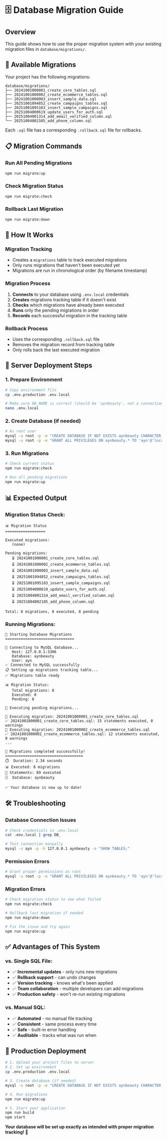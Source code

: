 # 🗄️ Database Migration Guide

## Overview
This guide shows how to use the proper migration system with your existing migration files in `database/migrations/`.

## 🚀 Available Migrations

Your project has the following migrations:
```
database/migrations/
├── 20241001000001_create_core_tables.sql
├── 20241001000002_create_ecommerce_tables.sql  
├── 20241001000003_insert_sample_data.sql
├── 20251001094852_create_campaigns_tables.sql
├── 20251001095103_insert_sample_campaigns.sql
├── 20251004000619_update_users_for_auth.sql
├── 20251004001314_add_email_verified_column.sql
└── 20251004002105_add_phone_column.sql
```

Each `.sql` file has a corresponding `.rollback.sql` file for rollbacks.

## 📋 Migration Commands

### Run All Pending Migrations
```bash
npm run migrate:up
```

### Check Migration Status  
```bash
npm run migrate:check
```

### Rollback Last Migration
```bash
npm run migrate:down
```

## 🔧 How It Works

### Migration Tracking
- Creates a `migrations` table to track executed migrations
- Only runs migrations that haven't been executed yet
- Migrations are run in chronological order (by filename timestamp)

### Migration Process
1. **Connects** to your database using `.env.local` credentials
2. **Creates** migrations tracking table if it doesn't exist
3. **Checks** which migrations have already been executed
4. **Runs** only the pending migrations in order
5. **Records** each successful migration in the tracking table

### Rollback Process
- Uses the corresponding `.rollback.sql` file
- Removes the migration record from tracking table
- Only rolls back the last executed migration

## 🚀 Server Deployment Steps

### 1. Prepare Environment
```bash
# Copy environment file
cp .env.production .env.local

# Make sure DB_NAME is correct (should be 'aynbeauty', not a connection string)
nano .env.local
```

### 2. Create Database (if needed)
```bash
# As root user
mysql -u root -p -e "CREATE DATABASE IF NOT EXISTS aynbeauty CHARACTER SET utf8mb4 COLLATE utf8mb4_unicode_ci;"
mysql -u root -p -e "GRANT ALL PRIVILEGES ON aynbeauty.* TO 'ayn'@'localhost'; FLUSH PRIVILEGES;"
```

### 3. Run Migrations
```bash
# Check current status
npm run migrate:check

# Run all pending migrations
npm run migrate:up
```

## 📊 Expected Output

### Migration Status Check:
```
📊 Migration Status
==================

Executed migrations:
   (none)

Pending migrations:
   ⏳ 20241001000001_create_core_tables.sql
   ⏳ 20241001000002_create_ecommerce_tables.sql
   ⏳ 20241001000003_insert_sample_data.sql
   ⏳ 20251001094852_create_campaigns_tables.sql
   ⏳ 20251001095103_insert_sample_campaigns.sql
   ⏳ 20251004000619_update_users_for_auth.sql
   ⏳ 20251004001314_add_email_verified_column.sql
   ⏳ 20251004002105_add_phone_column.sql

Total: 8 migrations, 0 executed, 8 pending
```

### Running Migrations:
```
🚀 Starting Database Migrations
===============================

🔌 Connecting to MySQL database...
   Host: 127.0.0.1:3306
   Database: aynbeauty
   User: ayn
✅ Connected to MySQL successfully
📋 Setting up migrations tracking table...
✅ Migrations table ready

📊 Migration Status:
   Total migrations: 8
   Executed: 0
   Pending: 8

🚀 Executing pending migrations...

📄 Executing migration: 20241001000001_create_core_tables.sql
✅ 20241001000001_create_core_tables.sql: 15 statements executed, 0 warnings
📄 Executing migration: 20241001000002_create_ecommerce_tables.sql
✅ 20241001000002_create_ecommerce_tables.sql: 12 statements executed, 0 warnings
...

🎉 Migrations completed successfully!
===================================
⏱️  Duration: 2.34 seconds
📊 Executed: 8 migrations
📝 Statements: 89 executed
🗄️  Database: aynbeauty

✅ Your database is now up to date!
```

## 🛠️ Troubleshooting

### Database Connection Issues
```bash
# Check credentials in .env.local
cat .env.local | grep DB_

# Test connection manually
mysql -u ayn -p -h 127.0.0.1 aynbeauty -e "SHOW TABLES;"
```

### Permission Errors
```bash
# Grant proper permissions as root
mysql -u root -p -e "GRANT ALL PRIVILEGES ON aynbeauty.* TO 'ayn'@'localhost'; FLUSH PRIVILEGES;"
```

### Migration Errors
```bash
# Check migration status to see what failed
npm run migrate:check

# Rollback last migration if needed
npm run migrate:down

# Fix the issue and try again
npm run migrate:up
```

## ✅ Advantages of This System

### vs. Single SQL File:
- ✅ **Incremental updates** - only runs new migrations
- ✅ **Rollback support** - can undo changes
- ✅ **Version tracking** - knows what's been applied
- ✅ **Team collaboration** - multiple developers can add migrations
- ✅ **Production safety** - won't re-run existing migrations

### vs. Manual SQL:
- ✅ **Automated** - no manual file tracking
- ✅ **Consistent** - same process every time
- ✅ **Safe** - built-in error handling
- ✅ **Auditable** - tracks what was run when

## 🎯 Production Deployment

```bash
# 1. Upload your project files to server
# 2. Set up environment
cp .env.production .env.local

# 3. Create database (if needed)
mysql -u root -p -e "CREATE DATABASE IF NOT EXISTS aynbeauty CHARACTER SET utf8mb4 COLLATE utf8mb4_unicode_ci;"

# 4. Run migrations
npm run migrate:up

# 5. Start your application
npm run build
npm start
```

**Your database will be set up exactly as intended with proper migration tracking! 🚀**